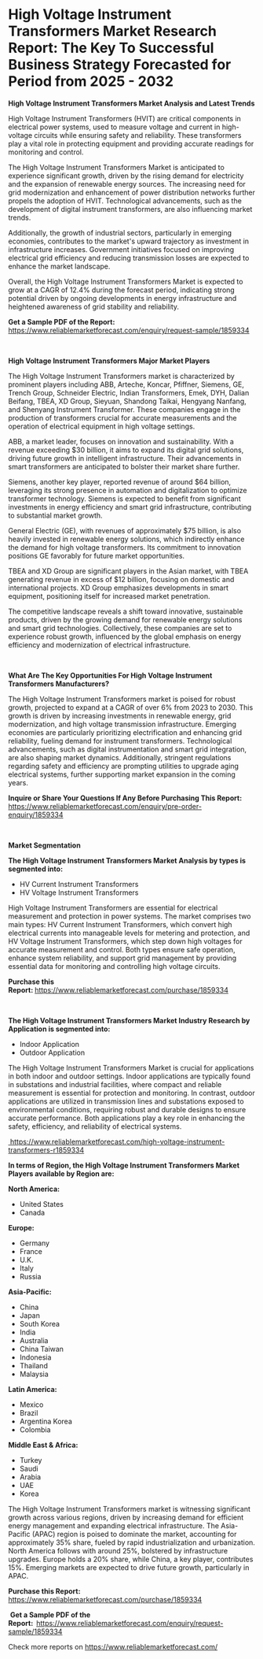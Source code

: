 <p><h1>High Voltage Instrument Transformers Market Research Report: The Key To Successful Business Strategy Forecasted for Period from 2025 - 2032</h1></p><p><strong>High Voltage Instrument Transformers Market Analysis and Latest Trends</strong></p>
<p><p>High Voltage Instrument Transformers (HVIT) are critical components in electrical power systems, used to measure voltage and current in high-voltage circuits while ensuring safety and reliability. These transformers play a vital role in protecting equipment and providing accurate readings for monitoring and control.</p><p>The High Voltage Instrument Transformers Market is anticipated to experience significant growth, driven by the rising demand for electricity and the expansion of renewable energy sources. The increasing need for grid modernization and enhancement of power distribution networks further propels the adoption of HVIT. Technological advancements, such as the development of digital instrument transformers, are also influencing market trends. </p><p>Additionally, the growth of industrial sectors, particularly in emerging economies, contributes to the market's upward trajectory as investment in infrastructure increases. Government initiatives focused on improving electrical grid efficiency and reducing transmission losses are expected to enhance the market landscape.</p><p>Overall, the High Voltage Instrument Transformers Market is expected to grow at a CAGR of 12.4% during the forecast period, indicating strong potential driven by ongoing developments in energy infrastructure and heightened awareness of grid stability and reliability.</p></p>
<p><strong>Get a Sample PDF of the Report:&nbsp;</strong> <a href="https://www.reliablemarketforecast.com/enquiry/request-sample/1859334?utm_campaign=2949&utm_medium=2&utm_source=Github&utm_content=ia&utm_term=08042025&utm_id=high-voltage-instrument-transformers">https://www.reliablemarketforecast.com/enquiry/request-sample/1859334</a></p>
<p>&nbsp;</p>
<p><strong>High Voltage Instrument Transformers Major Market Players</strong></p>
<p><p>The High Voltage Instrument Transformers market is characterized by prominent players including ABB, Arteche, Koncar, Pfiffner, Siemens, GE, Trench Group, Schneider Electric, Indian Transformers, Emek, DYH, Dalian Beifang, TBEA, XD Group, Sieyuan, Shandong Taikai, Hengyang Nanfang, and Shenyang Instrument Transformer. These companies engage in the production of transformers crucial for accurate measurements and the operation of electrical equipment in high voltage settings.</p><p>ABB, a market leader, focuses on innovation and sustainability. With a revenue exceeding $30 billion, it aims to expand its digital grid solutions, driving future growth in intelligent infrastructure. Their advancements in smart transformers are anticipated to bolster their market share further.</p><p>Siemens, another key player, reported revenue of around $64 billion, leveraging its strong presence in automation and digitalization to optimize transformer technology. Siemens is expected to benefit from significant investments in energy efficiency and smart grid infrastructure, contributing to substantial market growth.</p><p>General Electric (GE), with revenues of approximately $75 billion, is also heavily invested in renewable energy solutions, which indirectly enhance the demand for high voltage transformers. Its commitment to innovation positions GE favorably for future market opportunities.</p><p>TBEA and XD Group are significant players in the Asian market, with TBEA generating revenue in excess of $12 billion, focusing on domestic and international projects. XD Group emphasizes developments in smart equipment, positioning itself for increased market penetration.</p><p>The competitive landscape reveals a shift toward innovative, sustainable products, driven by the growing demand for renewable energy solutions and smart grid technologies. Collectively, these companies are set to experience robust growth, influenced by the global emphasis on energy efficiency and modernization of electrical infrastructure.</p></p>
<p>&nbsp;</p>
<p><strong>What Are The Key Opportunities For High Voltage Instrument Transformers Manufacturers?</strong></p>
<p><p>The High Voltage Instrument Transformers market is poised for robust growth, projected to expand at a CAGR of over 6% from 2023 to 2030. This growth is driven by increasing investments in renewable energy, grid modernization, and high voltage transmission infrastructure. Emerging economies are particularly prioritizing electrification and enhancing grid reliability, fueling demand for instrument transformers. Technological advancements, such as digital instrumentation and smart grid integration, are also shaping market dynamics. Additionally, stringent regulations regarding safety and efficiency are prompting utilities to upgrade aging electrical systems, further supporting market expansion in the coming years.</p></p>
<p><strong>Inquire or Share Your Questions If Any Before Purchasing This Report:</strong> <a href="https://www.reliablemarketforecast.com/enquiry/pre-order-enquiry/1859334?utm_campaign=2949&utm_medium=2&utm_source=Github&utm_content=ia&utm_term=08042025&utm_id=high-voltage-instrument-transformers">https://www.reliablemarketforecast.com/enquiry/pre-order-enquiry/1859334</a></p>
<p>&nbsp;</p>
<p><strong>Market Segmentation</strong></p>
<p><strong>The High Voltage Instrument Transformers Market Analysis by types is segmented into:</strong></p>
<p><ul><li>HV Current Instrument Transformers</li><li>HV Voltage Instrument Transformers</li></ul></p>
<p><p>High Voltage Instrument Transformers are essential for electrical measurement and protection in power systems. The market comprises two main types: HV Current Instrument Transformers, which convert high electrical currents into manageable levels for metering and protection, and HV Voltage Instrument Transformers, which step down high voltages for accurate measurement and control. Both types ensure safe operation, enhance system reliability, and support grid management by providing essential data for monitoring and controlling high voltage circuits.</p></p>
<p><strong>Purchase this Report:&nbsp;</strong><a href="https://www.reliablemarketforecast.com/purchase/1859334?utm_campaign=2949&utm_medium=2&utm_source=Github&utm_content=ia&utm_term=08042025&utm_id=high-voltage-instrument-transformers">https://www.reliablemarketforecast.com/purchase/1859334</a></p>
<p>&nbsp;</p>
<p><strong>The High Voltage Instrument Transformers Market Industry Research by Application is segmented into:</strong></p>
<p><ul><li>Indoor Application</li><li>Outdoor Application</li></ul></p>
<p><p>The High Voltage Instrument Transformers Market is crucial for applications in both indoor and outdoor settings. Indoor applications are typically found in substations and industrial facilities, where compact and reliable measurement is essential for protection and monitoring. In contrast, outdoor applications are utilized in transmission lines and substations exposed to environmental conditions, requiring robust and durable designs to ensure accurate performance. Both applications play a key role in enhancing the safety, efficiency, and reliability of electrical systems.</p></p>
<p><a href="https://www.reliablemarketforecast.com/high-voltage-instrument-transformers-r1859334?utm_campaign=2949&utm_medium=2&utm_source=Github&utm_content=ia&utm_term=08042025&utm_id=high-voltage-instrument-transformers">&nbsp;https://www.reliablemarketforecast.com/high-voltage-instrument-transformers-r1859334</a></p>
<p><strong>In terms of Region, the High Voltage Instrument Transformers Market Players available by Region are:</strong></p>
<p>
    <p> <strong> North America: </strong>
        <ul>
            <li>United States</li>
            <li>Canada</li>
        </ul>
        </p> 
    <p> <strong> Europe: </strong>
        <ul>
            <li>Germany</li>
            <li>France</li>
            <li>U.K.</li>
            <li>Italy</li>
            <li>Russia</li>
        </ul>
        </p> 
    <p> <strong> Asia-Pacific: </strong>
        <ul>
            <li>China</li>
            <li>Japan</li>
            <li>South Korea</li>
            <li>India</li>
            <li>Australia</li>
            <li>China Taiwan</li>
            <li>Indonesia</li>
            <li>Thailand</li>
            <li>Malaysia</li>
        </ul>
        </p> 
    <p> <strong> Latin America: </strong>
        <ul>
            <li>Mexico</li>
            <li>Brazil</li>
            <li>Argentina Korea</li>
            <li>Colombia</li>
        </ul>
        </p> 
    <p> <strong> Middle East & Africa: </strong>
        <ul>
            <li>Turkey</li>
            <li>Saudi</li>
            <li>Arabia</li>
            <li>UAE</li>
            <li>Korea</li>
        </ul>
    </p>
    </p>
<p><p>The High Voltage Instrument Transformers market is witnessing significant growth across various regions, driven by increasing demand for efficient energy management and expanding electrical infrastructure. The Asia-Pacific (APAC) region is poised to dominate the market, accounting for approximately 35% share, fueled by rapid industrialization and urbanization. North America follows with around 25%, bolstered by infrastructure upgrades. Europe holds a 20% share, while China, a key player, contributes 15%. Emerging markets are expected to drive future growth, particularly in APAC.</p></p>
<p><strong>Purchase this Report: </strong><a href="https://www.reliablemarketforecast.com/purchase/1859334?utm_campaign=2949&utm_medium=2&utm_source=Github&utm_content=ia&utm_term=08042025&utm_id=high-voltage-instrument-transformers">https://www.reliablemarketforecast.com/purchase/1859334</a></p>
<p>&nbsp;<strong>Get a Sample PDF of the Report:&nbsp;&nbsp;</strong><a href="https://www.reliablemarketforecast.com/enquiry/request-sample/1859334?utm_campaign=2949&utm_medium=2&utm_source=Github&utm_content=ia&utm_term=08042025&utm_id=high-voltage-instrument-transformers">https://www.reliablemarketforecast.com/enquiry/request-sample/1859334</a></p>
<p><strong></strong></p>
<p>Check more reports on <a href="https://www.reliablemarketforecast.com/?utm_campaign=2949&utm_medium=2&utm_source=Github&utm_content=ia&utm_term=08042025&utm_id=high-voltage-instrument-transformers">https://www.reliablemarketforecast.com/</a></p>